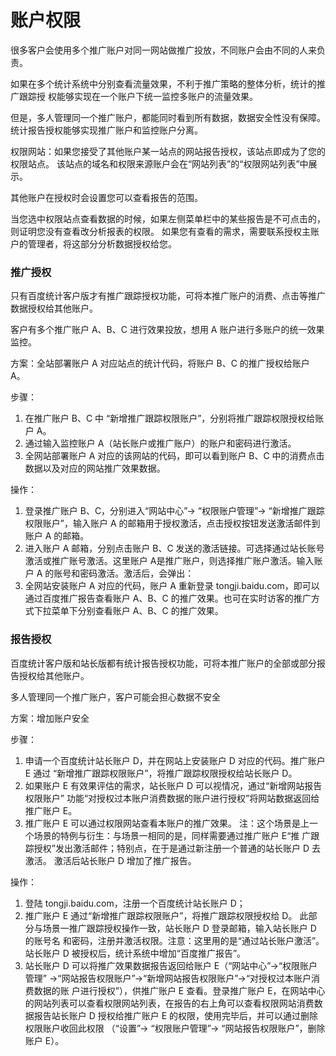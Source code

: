 # 账户权限
很多客户会使用多个推广账户对同一网站做推广投放，不同账户会由不同的人来负责。

如果在多个统计系统中分别查看流量效果，不利于推广策略的整体分析，统计的推广跟踪授
权能够实现在一个账户下统一监控多账户的流量效果。

但是，多人管理同一个推广账户，都能同时看到所有数据，数据安全性没有保障。统计报告授权能够实现推广账户和监控账户分离。

权限网站：如果您接受了其他账户某一站点的网站报告授权，该站点即成为了您的权限站点。 该站点的域名和权限来源账户会在“网站列表”的“权限网站列表”中展示。

其他账户在授权时会设置您可以查看报告的范围。

当您选中权限站点查看数据的时候，如果左侧菜单栏中的某些报告是不可点击的，则证明您没有查看改分析报表的权限。
如果您有查看的需求，需要联系授权主账户的管理者，将这部分分析数据授权给您。

### 推广授权
只有百度统计客户版才有推广跟踪授权功能，可将本推广账户的消费、点击等推广数据授权给其他账户。

客户有多个推广账户 A、B、C 进行效果投放，想用 A 账户进行多账户的统一效果监控。

方案：全站部署账户 A 对应站点的统计代码，将账户 B、C 的推广授权给账户 A。

步骤：
1. 在推广账户 B、C 中 “新增推广跟踪权限账户”，分别将推广跟踪权限授权给账户 A。
2. 通过输入监控账户 A（站长账户或推广账户）的账户和密码进行激活。
3. 全网站部署账户 A 对应的该网站的代码，即可以看到账户 B、C 中的消费点击数据以及对应的网站推广效果数据。

操作：
1. 登录推广账户 B、C，分别进入“网站中心”-> “权限账户管理”-> “新增推广跟踪权限账户”，输入账户 A 的邮箱用于授权激活，点击授权按钮发送激活邮件到账户 A 的邮箱。
2. 进入账户 A 邮箱，分别点击账户 B、C 发送的激活链接。可选择通过站长账号激活或推广账号激活。这里账户 A是推广账户，则选择推广账户激活。输入账户 A 的账号和密码激活。激活后，会弹出：
3. 全网站安装账户 A 对应的代码，账户 A 重新登录 tongji.baidu.com，即可以通过百度推广报告查看账户 A、B、C 的推广效果。也可在实时访客的推广方式下拉菜单下分别查看账户 A、B、C 的推广效果。

### 报告授权
百度统计客户版和站长版都有统计报告授权功能，可将本推广账户的全部或部分报告授权给其他账户。

多人管理同一个推广账户，客户可能会担心数据不安全

方案：增加账户安全

步骤：
1. 申请一个百度统计站长账户 D，并在网站上安装账户 D 对应的代码。推广账户 E 通过
“新增推广跟踪权限账户”，将推广跟踪权限授权给站长账户 D。
2. 如果账户 E 有效果评估的需求，站长账户 D 可以视情况，通过“新增网站报告权限账户”
功能“对授权过本账户消费数据的账户进行授权”将网站数据返回给推广账户 E。
3. 推广账户 E 可以通过权限网站查看本账户的推广效果。
注：这个场景是上一个场景的特例与衍生：与场景一相同的是，同样需要通过推广账户 E“推
广跟踪授权”发出激活邮件；特别点，在于是通过新注册一个普通的站长账户 D 去激活。
激活后站长账户 D 增加了推广报告。

操作：
1. 登陆 tongji.baidu.com，注册一个百度统计站长账户 D；
2. 推广账户 E 通过“新增推广跟踪权限账户”，将推广跟踪权限授权给 D。
此部分与场景一推广跟踪授权操作一致，站长账户 D 登录邮箱，输入站长账户 D 的账号名
和密码，注册并激活权限。注意：这里用的是“通过站长账户激活”。站长账户 D 被授权后，统计系统中增加“百度推广报告”。
3. 站长账户 D 可以将推广效果数据报告返回给账户 E（“网站中心”->“权限账户管理”
->“网站报告权限账户”->“新增网站报告权限账户”->“对授权过本账户消费数据的账
户进行授权”），供推广账户 E 查看。登录推广账户 E，在网站中心的网站列表可以查看权限网站列表，在报告的右上角可以查看权限网站消费数据报告站长账户 D 授权给推广账户 E 的权限，使用完毕后，并可以通过删除权限账户收回此权限
（“设置”-> “权限账户管理”-> “网站报告权限账户”，删除账户 E）。
